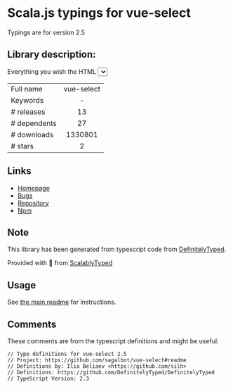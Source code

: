 
# Scala.js typings for vue-select

Typings are for version 2.5

## Library description:
Everything you wish the HTML <select> element could do, wrapped up into a lightweight, extensible Vue component.

|                    |                 |
| ------------------ | :-------------: |
| Full name          | vue-select |
| Keywords           | - |
| # releases         | 13 |
| # dependents       | 27 |
| # downloads        | 1330801 |
| # stars            | 2 |

## Links
- [Homepage](https://github.com/sagalbot/vue-select#readme)
- [Bugs](https://github.com/sagalbot/vue-select/issues)
- [Repository](https://github.com/sagalbot/vue-select)
- [Npm](https://www.npmjs.com/package/vue-select)
    


## Note
This library has been generated from typescript code from [DefinitelyTyped](https://definitelytyped.org).

Provided with :purple_heart: from [ScalablyTyped](https://github.com/oyvindberg/ScalablyTyped)

## Usage
See [the main readme](../../readme.md) for instructions.

## Comments

These comments are from the typescript definitions and might be useful:
```
// Type definitions for vue-select 2.5
// Project: https://github.com/sagalbot/vue-select#readme
// Definitions by: Ilia Beliaev <https://github.com/silh>
// Definitions: https://github.com/DefinitelyTyped/DefinitelyTyped
// TypeScript Version: 2.3

```

